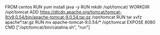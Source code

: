 FROM centos
RUN yum install java -y
RUN mkdir /opt/tomcat/
WORKDIR /opt/tomcat
ADD https://dlcdn.apache.org/tomcat/tomcat-9/v9.0.54/bin/apache-tomcat-9.0.54.tar.gz /opt/tomcat
RUN tar xvfz apache*.tar.gz
RUN mv apache-tomcat-9.0.54/* /opt/tomcat 
EXPOSE 8080
CMD ["/opt/tomcat/bin/catalina.sh", "run"]






